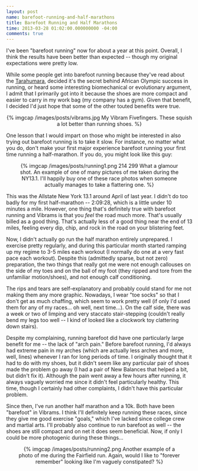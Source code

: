 ```yaml
---
layout: post
name: barefoot-running-and-half-marathons
title: Barefoot Running and Half Marathons
time: 2013-03-28 01:02:00.000000000 -04:00
comments: true
---
```

I've been "barefoot running" now for about a year at this point. Overall, I think the results have been better than expected -- though my original expectations were pretty low.

While some people get into barefoot running because they've read about the [Tarahumara](http://en.wikipedia.org/wiki/Tarahumara_people), decided it's the secret behind African Olympic success in running, or heard some interesting biomechanical or evolutionary argument, I admit that I primarily got into it because the shoes are more compact and easier to carry in my work bag (my company has a gym). Given that benefit, I decided I'd just hope that some of the other touted benefits were true.

<div align='center'>{% imgcap /images/posts/vibrams.jpg My Vibram Fivefingers. These squish a lot better than running shoes. %}</div>
<!-- more -->

One lesson that I would impart on those who might be interested in also trying out barefoot running is to take it slow. For instance, no matter what you do, don't make your first major experience barefoot running your first time running a half-marathon. If you do, you might look like this guy:

<div align='center'><div align='center' style='max-width: 460px;'>{% imgcap /images/posts/running1.png 214 299 What a glamour shot. An example of one of many pictures of me taken during the NY13.1. I'll happily buy one of these race photos when someone actually manages to take a flattering one. %}</div></div>

This was the Allstate New York 13.1 around April of last year. I didn't do too badly for my first half-marathon -- 2:09:28, which is a little under 10 minutes a mile. However, one thing that's definitely true with barefoot running and Vibrams is that you _feel_ the road much more. That's usually billed as a good thing. That's actually less of a good thing near the end of 13 miles, feeling every dip, chip, and rock in the road on your blistering feet.

Now, I didn't actually go run the half marathon entirely unprepared. I exercise pretty regularly, and during this particular month started ramping up my regime to 3-5 miles each workout (I normally do one at a very fast pace each workout). Despite this (admittedly sparse, but not zero) preparation, the two things that really got me were not enough callouses on the side of my toes and on the ball of my foot (they ripped and tore from the unfamiliar motion/shoes), and not enough calf conditioning.

The rips and tears are self-explanatory and probably could stand for me not making them any more graphic. Nowadays, I wear "toe socks" so that I don't get as much chaffing, which seem to work pretty well (if only I'd used them for any of my races... oh well, next time...). On the calf side, there was a week or two of limping and very staccato stair-stepping (couldn't really bend my legs too well -- I kind of looked like a clockwork toy clattering down stairs).

Despite my complaining, running barefoot did have one particularly large benefit for me -- the lack of "arch pain." Before barefoot running, I'd always had extreme pain in my arches (which are actually less arches and more, well, lines) whenever I ran for long periods of time. I originally thought that it had to do with my shoes, but it didn't seem like any particular pair of shoes made the problem go away (I had a pair of New Balances that helped a bit, but didn't fix it). Although the pain went away a few hours after running, it always vaguely worried me since it didn't feel particularly healthy. This time, though I certainly had other complaints, I didn't have this particular problem.

Since then, I've run another half marathon and a 10k. Both have been "barefoot" in Vibrams. I think I'll definitely keep running these races, since they give me good exercise "goals," which I've lacked since college crew and martial arts. I'll probably also continue to run barefoot as well -- the shoes are still compact and on net it does seem beneficial. Now, if only I could be more photogenic during these things...

<div align='center'><div align="center" style="width: 450px;">{% imgcap /images/posts/running2.png Another example of a photo of me during the Fairfield run. Again, would I like to "forever remember" looking like I'm vaguely constipated? %}</div></div>
